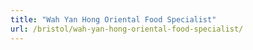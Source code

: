 ```yaml
---
title: "Wah Yan Hong Oriental Food Specialist"
url: /bristol/wah-yan-hong-oriental-food-specialist/
---
```

